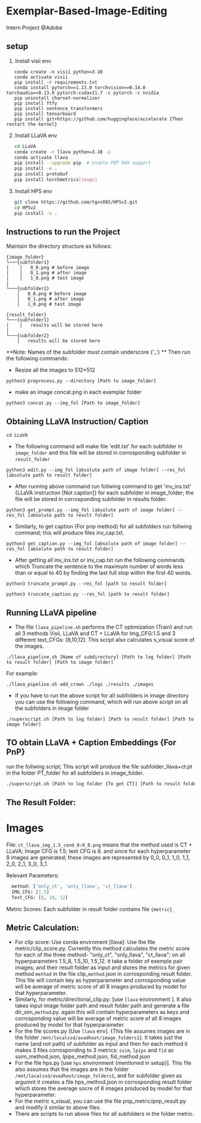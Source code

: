 # Exemplar-Based-Image-Editing
Intern Project @Adobe

## setup
1. Install visii env
```Shell
   conda create -n visii python=3.10
   conda activate visii
   pip install -r requirements.txt
   conda install pytorch==1.13.0 torchvision==0.14.0 torchaudio==0.13.0 pytorch-cuda=11.7 -c pytorch -c nvidia
   pip uninstall charset-normalizer
   pip install ftfy
   pip install sentence_transformers
   pip install tensorboard
   pip install git+https://github.com/huggingface/accelerate {Then restart the kernel}
   ```
2. Install LLaVA env
```bash
   cd LLaVA
   conda create -n llava python=3.10 -y
   conda activate llava
   pip install --upgrade pip  # enable PEP 660 support
   pip install -e .
   pip install protobuf
   pip install torchmetrics[image]
   ```
3. Install HPS env
```bash
   git clone https://github.com/tgxs002/HPSv2.git
   cd HPSv2
   pip install -e . 
   ```
## Instructions to run the Project 

Maintain the directory structure as follows:
```
{image_folder}
└───{subfolder1}
|    │   0_0.png # before image
|    │   0_1.png # after image
|    │   1_0.png # test image
|
└───{subfolder2}
    │   0_0.png # before image
    │   0_1.png # after image
    │   1_0.png # test image
```
```
{result_folder}
└───{subfolder1}
|    │   results will be stored here
|
└───{subfolder2}
    │   results will be stored here
```
**Note: Names of the subfolder must contain underscore ('_') **
Then run the following commands:
- Resize all the images to 512*512
  
 ```
python3 preprocess.py --directory [Path to image_folder]
```

- make an image concat.png in each exemplar folder
  
 ```
python3 concat.py --img_fol [Path to image_folder]
```

## Obtaining LLaVA Instruction/ Caption
```
cd LLaVA
```
- The following command will make file 'edit.txt' for each subfolder in `image_folder` and this file will be stored in corrosponding subfolder in `result_folder`

```
python3 edit.py --img_fol [absolute path of image folder] --res_fol [absolute path to result folder]
```

- After running above command run follwing command to get 'inv_ins.txt' {LLaVA instruction [Not caption]} for each subfolder in image_folder; the file will be stored in corrosponding subfolder in results folder.

```
python3 get_prompt.py --img_fol [absolute path of image folder] --res_fol [absolute path to result folder]
```

- Similarly, to get caption {For pnp method} for all subfolders run follwing command; this will produce files inv_cap.txt.

```
python3 get_caption.py --img_fol [absolute path of image folder] --res_fol [absolute path to result folder]
```

- After getting all inv_ins.txt or inv_cap.txt run the following commands which Truncate the sentence to the maximum number of words less than or equal to 40 by finding the last full stop within the first 40 words.
```
python3 truncate_prompt.py --res_fol [path to result folder]
```
```
python3 truncate_caption.py --res_fol [path to result folder]
```

## Running LLaVA pipeline
- The file `llava_pipeline.sh` performs the CT optimization (Train) and run all 3 methods Visii, LLaVA and CT + LLaVA for Img_CFG:1.5 and  3 different text_CFGs: [8,10,12]. This script also calculates s_visual score of the images.

```
./llava_pipeline.sh [Name of subdirectory] [Path to log folder] [Path to result folder] [Path to image folder]
```
For example:
```
./llava_pipeline.sh add_crown ./logs ./results ./images
```

- If you have to run the above script for all subfolders in image directory you can use the following command, which will run above script on all the subfolders in image folder

```
./superscript.sh [Path to log folder] [Path to result folder] [Path to image folder]
```

## TO obtain LLaVA + Caption Embeddings {For PnP}
run the follwing script; This script will produce the file subfolder_llava+ct.pt in the folder PT_folder for all subfolders in image_folder.

```bash
./superscript.sh [Path to log folder {To get CT}] [Path to result folder {To get file inv_cap.txt}] [Path to image folder] [Path to PT_folder]
```

## The Result Folder:
# Images

File: ```ct_llava_img_1.5_cond_8:0_0.png``` means that the method used is CT + LLaVA; Image CFG is 1.5; text CFG is 8. and since for each hyperparameter 8 images are generated; these images are represented by 0_0, 0_1, 1_0, 1_1, 2_0, 2_1, 3_0, 3_1.

Relevant Parameters:
```python
  method: ['only_ct', 'only_llava', 'ct_llava']
  IMG_CFG: [1.5]
  Text_CFG: [8, 10, 12]
  ```
Metric Scores:
Each subfolder in result folder contains file `{metric}_` 

## Metric Calculation:

- For clip score: Use conda envirnment [llava]: Use the file metric/clip_score.py. Currently this method calculates the metric score for each of the three method- "only_ct", "only_llava", "ct_llava"; on all hyperparameters 1.5_8, 1.5_10, 1.5_12.
it take a folder of exemple pair images; and their result folder as input and stores the metrics for given method `method` in the file clip_`method`.json in corrosponding result folder. This file will contain key as hyperparameter and corrosponding value will be average of metric score of all 8 images  produced by model for that hyperparameter. 
- Similarly, for metric/directional_clip.py: [use `llava` environment ]. It also takes input image folder path and result folder path and generate a file dir_sim_`method`.py. again this will contain hyperparameters as keys and corrosponding value will be average of metric score of all 8 images  produced by model for that hyperparameter.
- For the file scores.py [Use `llava` env]. {This file assumes images are in the folder `/mnt/localssd/avadhoot/image_folders1`}. It takes just the name (and not path) of subfolder as input and then for each method it makes 3 files corrosponding to 3 metrics: `ssim`, `lpips` and `fid` as ssim_method.json, lpips_method.json, fid_method.json
- For the file hps.py [use `hps` environment {mentioned in setup}]. This file also assumes that the images are in the folder `/mnt/localssd/avadhoot/image_folders1`, and for subfolder given as argumnt it creates a file hps_method.json in corrosponding result folder which stores the average socre of 8 images produced by model for that hyperparameter.
- For the metric s_visual, you can use the file pnp_metric/pnp_result.py and modify it similar to above files.
- There are scripts to run above files for all subfolders in the folder metric.

